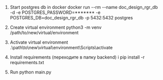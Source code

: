 1. Start postgres db in docker
docker run --rm --name doc_design_rgr_db -d -e POSTGRES_PASSWORD=*******  -e POSTGRES_DB=doc_design_rgr_db -p 5432:5432 postgres

2. Create virtual environment
python3 -m venv /path/to/new/virtual/environment

3. Activate virtual environment
.\path\to\new\virtual\environment\Scripts\activate

4. Install requirements
(переходите в папку backend) і pip install -r requirements.txt

5. Run 
python main.py
